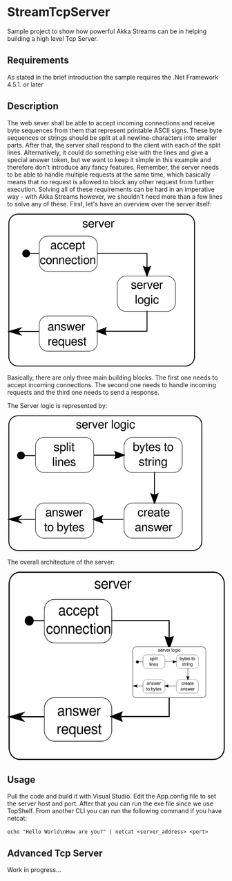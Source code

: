 ﻿StreamTcpServer
=======================
    
Sample project to show how powerful Akka Streams can be in helping building a high level Tcp Server.

## Requirements
As stated in the brief introduction the sample requires the .Net Framework 4.5.1. or later

## Description

The web sever shall be able to accept incoming connections and receive byte sequences from them that represent printable ASCII signs. 
These byte sequences or strings should be split at all newline-characters into smaller parts. 
After that, the server shall respond to the client with each of the split lines. 
Alternatively, it could do something else with the lines and give a special answer token, but we want to keep it simple in this example and therefore don't introduce any fancy features. 
Remember, the server needs to be able to handle multiple requests at the same time, which basically means that no request is allowed to block any other request from further execution. 
Solving all of these requirements can be hard in an imperative way - with Akka Streams however, we shouldn't need more than a few lines to solve any of these. 
First, let's have an overview over the server itself:

![Server Overview](https://raw.githubusercontent.com/Tochemey/StreamTcpServer/3eea5fde16ad03aee037376307e54deb3b5c357b/serverRequestHandler.png)

Basically, there are only three main building blocks. The first one needs to accept incoming connections. 
The second one needs to handle incoming requests and the third one needs to send a response. 

The Server logic is represented by:

![Server Logic](https://raw.githubusercontent.com/Tochemey/StreamTcpServer/3eea5fde16ad03aee037376307e54deb3b5c357b/dataflow.png)

The overall architecture of the server:

![Server Overall Architecture](https://raw.githubusercontent.com/Tochemey/StreamTcpServer/3eea5fde16ad03aee037376307e54deb3b5c357b/serverFlow.png)

## Usage
Pull the code and build it with Visual Studio. Edit the App.config file to set the server host and port.
After that you can run the exe file since we use TopShelf.
From another CLI you can run the following command if you have netcat:

```
echo "Hello World\nHow are you?" | netcat <server_address> <port>

```

## Advanced Tcp Server
Work in progress...